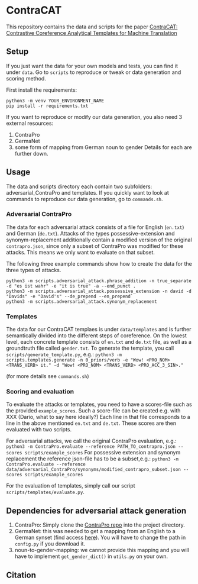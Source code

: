 # ContraCAT

This repository contains the data and scripts for the paper [ContraCAT: Contrastive Coreference Analytical Templates for Machine Translation](xxx)

## Setup

If you just want the data for your own models and tests, you can find it under `data`.
Go to `scripts` to reproduce or tweak or data generation and scoring method.

First install the requirements:
```
python3 -m venv YOUR_ENVIRONMENT_NAME
pip install -r requirements.txt
```
If you want to reproduce or modify our data generation, you also need 3 external resources:
1. ContraPro
2. GermaNet
3. some form of mapping from German noun to gender
Details for each are further down.

## Usage
The data and scripts directory each contain two subfolders: adversarial_ContraPro and templates.
If you quickly want to look at commands to reproduce our data generation, go to `commands.sh`.
### Adversarial ContraPro
The data for each adversarial attack consists of a file for English (`en.txt`) and German (`de.txt`).
Attacks of the types possessive-extension and synonym-replacement additionally contain a modified version of the original `contrapro.json`, since only a subset of ContraPro was modified for these attacks. This means we only want to evaluate on that subset.

The following three example commands show how to create the data for the three types of attacks.
```
python3 -m scripts.adversarial_attack.phrase_addition -n true_separate -d "es ist wahr" -e "it is true" -a --end_punct .
python3 -m scripts.adversarial_attack.possessive_extension -n david -d "Davids" -e "David's" --de_prepend --en_prepend`
python3 -m scripts.adversarial_attack.synonym_replacement
```

### Templates
The data for our ContraCAT templaes is under `data/templates` and is further semantically divided into the different steps of coreference.
On the lowest level, each concrete template consists of `en.txt` and `de.txt` file, as well as a groundtruth file called `gender.txt`.
To generate the template, you call `scripts/generate_template.py`, e.g.:
`python3 -m scripts.templates.generate -n 0_priors/verb -e "Wow! <PRO_NOM> <TRANS_VERB> it." -d "Wow! <PRO_NOM> <TRANS_VERB> <PRO_ACC_3_SIN>."`

(for more details see `commands.sh`)

### Scoring and evaluation
To evaluate the attacks or templates, you need to have a scores-file such as the provided `example_scores`.
Such a score-file can be created e.g. with XXX (Dario, what to say here ideally?)
Each line in that file corresponds to a line in the above mentioned `en.txt` and `de.txt`.
These scores are then evaluated with two scripts.

For adversarial attacks, we call the original ContraPro evaluation, e.g.:
`python3 -m ContraPro.evaluate --reference PATH_TO_contrapro.json --scores scripts/example_scores`
For possessive extension and synonym replacement the reference json-file has to be a subset,e.g.:
`python3 -m ContraPro.evaluate --reference data/adversarial_ContraPro/synonyms/modified_contrapro_subset.json --scores scripts/example_scores`

For the evaluation of templates, simply call our script `scripts/templates/evaluate.py`.

## Dependencies for adversarial attack generation
1. ContraPro: Simply clone the [ContraPro repo](https://github.com/ZurichNLP/ContraPro) into the project directory.
2. GermaNet: this was needed to get a mapping from an English to a German synset (find access [here](https://uni-tuebingen.de/en/142806)). You will have to change the path in `config.py` if you download it.
3. noun-to-gender-mapping: we cannot provide this mapping and you will have to implement `get_gender_dict()` in `utils.py` on your own.

## Citation
